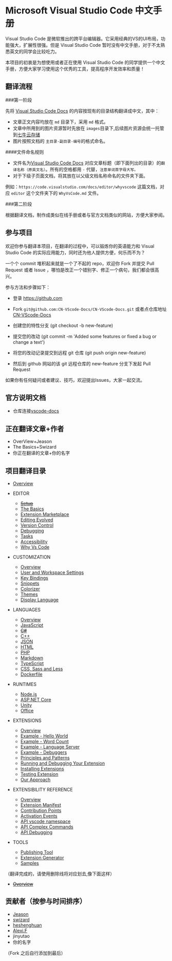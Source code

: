 Microsoft Visual Studio Code 中文手册
===============

 Visual Studio Code 是微软推出的跨平台编辑器。它采用经典的VS的UI布局，功能强大，扩展性很强。但是  Visual Studio Code 暂时没有中文手册，对于不太熟悉英文的同学会比较吃力。

本项目的初衷是为想使用或者正在使用 Visual Studio Code 的同学提供一个中文手册，方便大家学习使用这个优秀的工具，提高程序开发效率和质量！


## 翻译流程

###第一阶段

先将 [Visual Studio Code Docs](https://code.visualstudio.com/docs) 的内容按现有的目录结构翻译成中文，其中：

- 文章正文内容均放在 `md` 目录下，采用 `md` 格式。
- 文章中所用到的图片资源暂时先放在 `images`目录下,后续图片资源会统一托管到[七牛云存储](http://www.qiniu.com/)
- 图片按照文档的 `主目录-副目录-编号`的格式命名。

####文件命名规则

- 文件名为[Visual Studio Code Docs](https://code.visualstudio.com/docs) 对应文章标题（即下面列出的目录）的`翻译名称（原英文名）`。所有的空格都用 `-` 代替，`注意单词首字母大写。`
- 对于下级子页面文档，将其放在以父级文档名称命名的文件夹下面。

例如：`https://code.visualstudio.com/docs/editor/whyvscode` 这篇文档，对应 `editor` 这个文件夹下的 `WhyVsCode.md` 文件。

###第二阶段

根据翻译文档，制作成类似在线手册或者与官方文档类似的网站，方便大家参阅。

## 参与项目

欢迎你参与翻译本项目，在翻译的过程中，可以锻炼你的英语能力和 Visual Studio Code 的实际应用能力，同时还为他人提供方便，何乐而不为？

一个个 commit 堆积起来就是一个了不起的 repo，欢迎你 Fork 并提交 Pull Request 或者 Issue ，哪怕是改正一个错别字、修正一个病句，我们都会很高兴。

参与方法和步骤如下：

* 登录 https://github.com

* Fork `git@github.com:CN-VScode-Docs/CN-VScode-Docs.git` 或者点仓库地址[CN-VScode-Docs](https://github.com/jeasonstudio/CN-VScode-Docs.git)

* 创建您的特性分支 (git checkout -b new-feature)

* 提交您的改动 (git commit -m 'Added some features or fixed a bug or change a text')

* 将您的改动记录提交到远程 git 仓库 (git push origin new-feature)

* 然后到 github 网站的该 git 远程仓库的 new-feature 分支下发起 Pull Request

如果你有任何疑问或者建议、技巧，欢迎提出Issues，大家一起交流。

## 官方说明文档

* 仓库连接[vscode-docs](https://github.com/Microsoft/vscode-docs.git)

## 正在翻译文章+作者

* OverView+Jeason
* The Basics+Swizard
* 你正在翻译的文章+你的名字

## 项目翻译目录

* [Overview](https://code.visualstudio.com/docs)

* EDITOR
  * ~~[Setup](https://code.visualstudio.com/docs/editor/setup)~~
  * [The Basics](https://code.visualstudio.com/docs/editor/codebasics)
  * [Extension Marketplace](https://code.visualstudio.com/docs/editor/extension-gallery)
  * [Editing Evolved](https://code.visualstudio.com/docs/editor/editingevolved)
  * [Version Control](https://code.visualstudio.com/docs/editor/versioncontrol)
  * [Debugging](https://code.visualstudio.com/docs/editor/debugging)
  * [Tasks](https://code.visualstudio.com/docs/editor/tasks)
  * [Accessibility](https://code.visualstudio.com/docs/editor/accessibility)
  * [Why Vs Code](https://code.visualstudio.com/docs/editor/whyvscode)

* CUSTOMIZATION
  * [Overview](https://code.visualstudio.com/docs/customization/overview)
  * [User and Workspace Settings](https://code.visualstudio.com/docs/customization/userandworkspace)
  * [Key Bindings](https://code.visualstudio.com/docs/customization/keybindings)
  * [Snippets](https://code.visualstudio.com/docs/customization/userdefinedsnippets)
  * [Colorizer](https://code.visualstudio.com/docs/customization/colorizer)
  * [Themes](https://code.visualstudio.com/docs/customization/themes)
  * [Display Language](https://code.visualstudio.com/docs/customization/locales)

* LANGUAGES
  * [Overview](https://code.visualstudio.com/docs/languages/overview)
  * [JavaScript](https://code.visualstudio.com/docs/languages/javascript)
  * ~~[C#](https://code.visualstudio.com/docs/languages/csharp)~~
  * [C++](https://code.visualstudio.com/docs/languages/cpp)
  * [JSON](https://code.visualstudio.com/docs/languages/json)
  * [HTML](https://code.visualstudio.com/docs/languages/html)
  * [PHP](https://code.visualstudio.com/docs/languages/php)
  * [Markdown](https://code.visualstudio.com/docs/languages/markdown)
  * [TypeScript](https://code.visualstudio.com/docs/languages/typescript)
  * [CSS, Sass and Less](https://code.visualstudio.com/docs/languages/css)
  * [Dockerfile](https://code.visualstudio.com/docs/languages/dockerfile)

* RUNTIMES
  * [Node.js](https://code.visualstudio.com/docs/runtimes/nodejs)
  * [ASP.NET Core](https://code.visualstudio.com/docs/runtimes/ASPnet5)
  * [Unity](https://code.visualstudio.com/docs/runtimes/unity)
  * [Office](https://code.visualstudio.com/docs/runtimes/office)

* EXTENSIONS
  * [Overview](https://code.visualstudio.com/docs/extensions/overview)
  * [Example - Hello World](https://code.visualstudio.com/docs/extensions/example-hello-world)
  * [Example - Word Count](https://code.visualstudio.com/docs/extensions/example-word-count)
  * [Example - Language Server](https://code.visualstudio.com/docs/extensions/example-language-server)
  * [Example - Debuggers](https://code.visualstudio.com/docs/extensions/example-debuggers)
  * [Principles and Patterns](https://code.visualstudio.com/docs/extensions/patterns-and-principles)
  * [Running and Debugging Your Extension](https://code.visualstudio.com/docs/extensions/debugging-extensions)
  * [Installing Extensions](https://code.visualstudio.com/docs/extensions/install-extension)
  * [Testing Extension](https://code.visualstudio.com/docs/extensions/testing-extensions)
  * [Our Approach](https://code.visualstudio.com/docs/extensions/our-approach)

* EXTENSIBILITY REFERENCE
  * [Overview](https://code.visualstudio.com/docs/extensionAPI/overview)
  * [Extension Manifest](https://code.visualstudio.com/docs/extensionAPI/extension-manifest)
  * [Contribution Points](https://code.visualstudio.com/docs/extensionAPI/extension-points)
  * [Activation Events](https://code.visualstudio.com/docs/extensionAPI/activation-events)
  * [API vscode namespace](https://code.visualstudio.com/docs/extensionAPI/vscode-api)
  * [API Complex Commands](https://code.visualstudio.com/docs/extensionAPI/vscode-api-commands)
  * [API Debugging](https://code.visualstudio.com/docs/extensionAPI/api-debugging)

* TOOLS
  * [Publishing Tool](https://code.visualstudio.com/docs/tools/vscecli)
  * [Extension Generator](https://code.visualstudio.com/docs/tools/yocode)
  * [Samples](https://code.visualstudio.com/docs/tools/samples)

（翻译完成的，请使用删除线将对应划去,像下面这样）

  *  ~~[Overview](https://code.visualstudio.com/docs)~~

## 贡献者（按参与时间排序）

- [Jeason](http://jeasonstudio.github.io/)
- [swizard](http://swizardlv.github.io/)
- [heshenghuan](http://heshenghuan.github.io/)
- [Alexi.F](http://alexifeng.com/)
- jinyutao
- 你的名字

（Fork 之后自行添加到最后）
